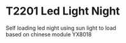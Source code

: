 T2201 Led Light Night
=====================

Self loading led night using sun light to load  
based on chinese module YX8018  


